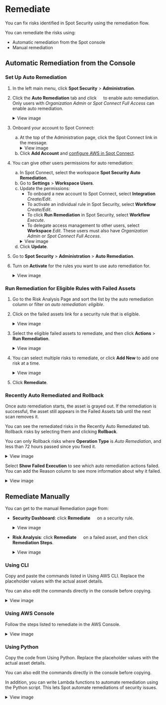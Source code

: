 <meta name="robots" content="noindex">

# Remediate

You can fix risks identified in Spot Security using the remediation flow.

You can remediate the risks using:
* Automatic remediation from the Spot console
* Manual remediation

## Automatic Remediation from the Console
### Set Up Auto Remediation

1. In the left main menu, click **Spot Security** > **Administration**.
2. Click the **Auto Remediation** tab and click <img src="https://github.com/spotinst/help/assets/167069628/d5813c33-269c-4ee3-9cc3-cf66997bbc1e" height="14" /> to enable auto remediation. Only users with <i>Organization Admin</i> or <i>Spot Connect Full Access</i> can enable auto remediation.

   <details>
     <summary markdown="span">View image</summary>
   
     ![features-remediation-001](https://github.com/spotinst/help/assets/167069628/aa171688-aa28-40e6-b1d0-294256191187)

   </details>
 
3. Onboard your account to Spot Connect:

    <ol style="list-style-type: lower-alpha;">
      <li>At the top of the Administration page, click the Spot Connect link in the message.

   <details>
     <summary markdown="span">View image</summary>
   
   <img src="https://github.com/spotinst/help/assets/167069628/dbc2f36b-cb7d-418d-a95f-c41ffe4a3c70" width=40% />

   </details>
   </li>
   <li>Click <b>Add Account</b> and <a href="https://docs.spot.io/spot-connect/integrations/aws?id=configure-aws-in-spot-connect">configure AWS in Spot Connect</a>.</li>
   </ol>
   
4. You can give other users permissions for auto remediation:

   <ol style="list-style-type: lower-alpha;">
   <li>In Spot Connect, select the workspace <b>Spot Security Auto Remediation</b>.</li>
   <li>Go to <b>Settings</b> > <b>Workspace Users</b>.</li>
   <li>Update the permissions:
     <ul>
     <li>To onboard a new account to Spot Connect, select <b>Integration</b> <i>Create/Edit</i>.</li>
     <li>To activate an individual rule in Spot Security, select <b>Workflow</b> <i>Create/Edit</i>.</li>
     <li>To click <b>Run Remediation</b> in Spot Security, select <b>Workflow</b> <i>Execute</i>.</li>
     <li>To delegate access management to other users, select <b>Workspace</b> <i>Edit</i>. These users must also have <i>Organization Admin</i> or <i>Spot Connect Full Access</i>.</li>
     </ul>
   <details>
     <summary markdown="span">View image</summary>
     <img src="https://github.com/spotinst/help/assets/167069628/933d216a-b8a9-4ac9-8991-60cde9129463" width=60% />
   </details>
     <li>Click <b>Update</b>.</li>

  </ol>

5. Go to **Spot Security** > **Administration** > **Auto Remediation**.
6. Turn on **Activate** for the rules you want to use auto remediation for.

   <details>
     <summary markdown="span">View image</summary>
   
   ![features-remediation-004](https://github.com/spotinst/help/assets/167069628/2a5beb7b-19b1-4a0e-bb0e-9fe40a998629)

   </details>
   
### Run Remediation for Eligible Rules with Failed Assets

1. Go to the Risk Analysis Page and sort the list by the auto remediation column or filter on <i>auto remediation: eligible</i>.
2. Click on the failed assets link for a security rule that is eligible.
   
   <details>
     <summary markdown="span">View image</summary>
   
     ![features-remediation-005](https://github.com/spotinst/help/assets/167069628/3f4de98b-aef0-4266-ab71-0c8b11c3f68a)

   </details>
3. Select the eligible failed assets to remediate, and then click **Actions** > **Run Remediation**.
   <details>
     <summary markdown="span">View image</summary>
   
     <img src="https://github.com/spotinst/help/assets/167069628/83b58dbe-3ff0-4b84-a5ba-ae6be64565df" width=60% />

   </details>
5. You can select multiple risks to remediate, or click **Add New** to add one risk at a time.
   <details>
     <summary markdown="span">View image</summary>
   
     ![features-remediation-007](https://github.com/spotinst/help/assets/167069628/f8ab372e-3811-4ac3-b0db-f95d3fb2970b)

   </details>
6. Click **Remediate**.

### Recently Auto Remediated and Rollback

Once auto remediation starts, the asset is grayed out. If the remediation is successful, the asset still appears in the Failed Assets tab until the next scan removes it. 

You can see the remediated risks in the Recently Auto Remediated tab. Rollback risks by selecting them and clicking **Rollback**.

You can only Rollback risks where **Operation Type** is <i>Auto Remediation</i>, and less than 72 hours passed since you fixed it.
 <details>
  <summary markdown="span">View image</summary>
   
  ![features-remediation-008](https://github.com/spotinst/help/assets/167069628/1a74545c-7abd-4eb8-a966-52dd55e16426)

</details>

Select **Show Failed Execution** to see which auto remediation actions failed. You can add the Reason column to see more information about why it failed.

 <details>
  <summary markdown="span">View image</summary>
   
![features-remediation-009](https://github.com/spotinst/help/assets/167069628/1f317fd2-10cb-4d49-a8db-9b717e086631)

</details>

## Remediate Manually
You can get to the manual Remediation page from:

* **Security Dashboard**: click **Remediate** <img src="https://github.com/spotinst/help/assets/167069628/2dd70167-ae0b-47eb-9e32-902a3dd3a8a7" height="14" /> on a security rule.

  <details>
  <summary markdown="span">View image</summary>
   
  ![features-remediation-010](https://github.com/spotinst/help/assets/167069628/a23bac45-5d1e-4609-8b92-2a01d07d2467)
  </details>

* **Risk Analysis**: click **Remediate** <img src="https://github.com/spotinst/help/assets/167069628/2dd70167-ae0b-47eb-9e32-902a3dd3a8a7" height="14" /> on a failed asset, and then click **Remediation Steps**.

   <details>
   <summary markdown="span">View image</summary>
     
     ![features-remediation-011](https://github.com/spotinst/help/assets/167069628/1f4b2b46-ac2c-4497-83a2-7ae47ee67f7f)
   </details>


### Using CLI
Copy and paste the commands listed in Using AWS CLI. Replace the placeholder values with the actual asset details.

You can also edit the commands directly in the console before copying.

 <details>
  <summary markdown="span">View image</summary>
   
  <img src="https://github.com/spotinst/help/assets/167069628/536a855e-5528-4d3f-9447-dcdcd5610245" width=60% />

</details>


### Using AWS Console
Follow the steps listed to remediate in the AWS Console.

 <details>
  <summary markdown="span">View image</summary>
   
  <img width="515" alt="features-remediation-013" src="https://github.com/spotinst/help/assets/167069628/e224ea2e-d031-4d97-90ce-ee10c768a9ae">

</details>


### Using Python
Copy the code from Using Python. Replace the placeholder values with the actual asset details.

You can also edit the commands directly in the console before copying.

In addition, you can write Lambda functions to automate remediation using the Python script. This lets Spot automate remediations of security issues.

 <details>
  <summary markdown="span">View image</summary>
   
  <img src="https://github.com/spotinst/help/assets/167069628/bd152c3f-4fca-42a9-88a1-89c91b6e59e4" width=60% />

</details>
